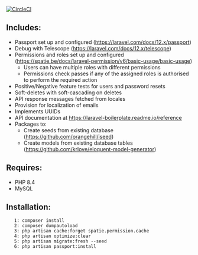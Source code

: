 [![CircleCI](https://dl.circleci.com/status-badge/img/gh/rooirampokker/laravel_boilerplate/tree/master.svg?style=svg)](https://dl.circleci.com/status-badge/redirect/gh/rooirampokker/laravel_boilerplate/tree/master)
## Includes:
- Passport set up and configured (https://laravel.com/docs/12.x/passport)
- Debug with Telescope (https://laravel.com/docs/12.x/telescope)
- Permissions and roles set up and configured (https://spatie.be/docs/laravel-permission/v6/basic-usage/basic-usage)
  - Users can have multiple roles with different permissions
  - Permissions check passes if any of the assigned roles is authorised to perform the required action
- Positive/Negative feature tests for users and password resets
- Soft-deletes with soft-cascading on deletes
- API response messages fetched from locales
- Provision for localization of emails 
- Implements UUIDs
- API documentation at https://laravel-boilerplate.readme.io/reference
- Packages to:
    - Create seeds from existing database (https://github.com/orangehill/iseed)
    - Create models from existing database tables (https://github.com/krlove/eloquent-model-generator)
## Requires:
- PHP 8.4
- MySQL
## Installation:
```0: Create database if it doesn't exist already or ensure that it's empty if it does exist (drop tables, leave database intact)
   1: composer install
   2: composer dumpautoload
   3: php artisan cache:forget spatie.permission.cache
   4: php artisan optimize:clear
   5: php artisan migrate:fresh --seed
   6: php artisan passport:install 
   ```
